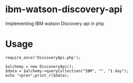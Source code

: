 # ibm-watson-discovery-api
Implementing IBM watson Discovery api in php

# Usage
	require_once('DiscoveryApi.php');

	$alchemy = new DiscoveryApi();
	$data = $alchemy->queryCollection("IBM", "", "1 day");
	echo "<pre>";print_r($data);
